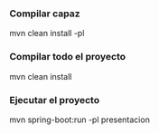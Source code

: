 ### Compilar capaz
mvn clean install -pl <capa>

### Compilar todo el proyecto
mvn clean install

### Ejecutar el proyecto
mvn spring-boot:run -pl presentacion
